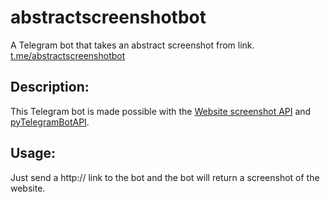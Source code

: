 # abstractscreenshotbot
A Telegram bot that takes an abstract screenshot from link. [t.me/abstractscreenshotbot](https://t.me/abstractscreenshotbot)

## Description:
This Telegram bot is made possible with the [Website screenshot API](https://www.abstractapi.com/website-screenshot-api?ref=devresourc.es) and [pyTelegramBotAPI](https://github.com/eternnoir/pyTelegramBotAPI).

## Usage:
Just send a http:// link to the bot and the bot will return a screenshot of the website. 


